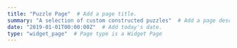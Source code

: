 ```yaml
---
title: "Puzzle Page"  # Add a page title.
summary: "A selection of custom constructed puzzles"  # Add a page description.
date: "2019-01-01T00:00:00Z"  # Add today's date.
type: "widget_page"  # Page type is a Widget Page
---
```

